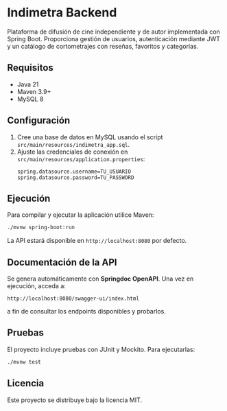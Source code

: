 # Indimetra Backend

Plataforma de difusión de cine independiente y de autor implementada con Spring Boot. Proporciona gestión de usuarios, autenticación mediante JWT y un catálogo de cortometrajes con reseñas, favoritos y categorías.

## Requisitos

- Java 21
- Maven 3.9+
- MySQL 8

## Configuración

1. Cree una base de datos en MySQL usando el script `src/main/resources/indimetra_app.sql`.
2. Ajuste las credenciales de conexión en `src/main/resources/application.properties`:
   ```properties
   spring.datasource.username=TU_USUARIO
   spring.datasource.password=TU_PASSWORD
   ```

## Ejecución

Para compilar y ejecutar la aplicación utilice Maven:

```bash
./mvnw spring-boot:run
```

La API estará disponible en `http://localhost:8080` por defecto.

## Documentación de la API

Se genera automáticamente con **Springdoc OpenAPI**. Una vez en ejecución, acceda a:

```
http://localhost:8080/swagger-ui/index.html
```

a fin de consultar los endpoints disponibles y probarlos.

## Pruebas

El proyecto incluye pruebas con JUnit y Mockito. Para ejecutarlas:

```bash
./mvnw test
```

## Licencia

Este proyecto se distribuye bajo la licencia MIT.
